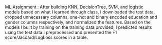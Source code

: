 ML Assignment : After building KNN, DecisionTree, SVM, and logistic models based on what I learned through class, I downloaded the test data, dropped unnecessary columns, one-hot and binary encoded education and gender columns respectively, and normalized the features. Based on the models I built by training on the training data provided, I predicted results using the test data I preprocessed and presented the F1 score/Jaccard/LogLoss scores in a table.
